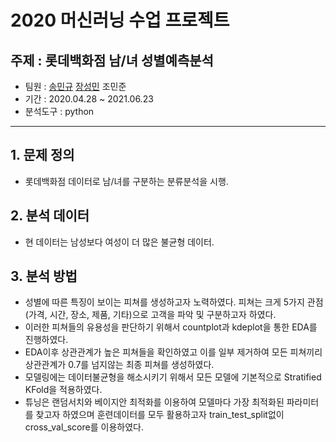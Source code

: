 # 2020 머신러닝 수업 프로젝트

## 주제 : 롯데백화점 남/녀 성별예측분석

- 팀원 : [송민규][mk0715] [장성민][JangSeongMin] 조민준
- 기간 : 2020.04.28 ~ 2021.06.23
- 분석도구 : python

[mk0715]: https://github.com/mk0715
[JangSeongMin]: https://github.com/JangSeongMin

-----------------------------------------------------------------------------------------

## 1. 문제 정의

- 롯데백화점 데이터로 남/녀를 구분하는 분류분석을 시행.

## 2. 분석 데이터

- 현 데이터는 남성보다 여성이 더 많은 불균형 데이터.

## 3. 분석 방법

- 성별에 따른 특징이 보이는 피쳐를 생성하고자 노력하였다. 피쳐는 크게 5가지 관점(가격, 시간, 장소, 제품, 기타)으로 고객을 파악 및 구분하고자 하였다. 
- 이러한 피쳐들의 유용성을 판단하기 위해서 countplot과 kdeplot을 통한 EDA를 진행하였다. 
- EDA이후 상관관계가 높은 피쳐들을 확인하였고 이를 일부 제거하여 모든 피쳐끼리 상관관계가 0.7를 넘지않는 최종 피쳐를 생성하였다. 
- 모델링에는 데이터불균형을 해소시키기 위해서 모든 모델에 기본적으로 Stratified KFold을 적용하였다. 
- 튜닝은 랜덤서치와 베이지안 최적화를 이용하여 모델마다 가장 최적화된 파라미터를 찾고자 하였으며 훈련데이터를 모두 활용하고자 train_test_split없이 cross_val_score를 이용하였다.  
